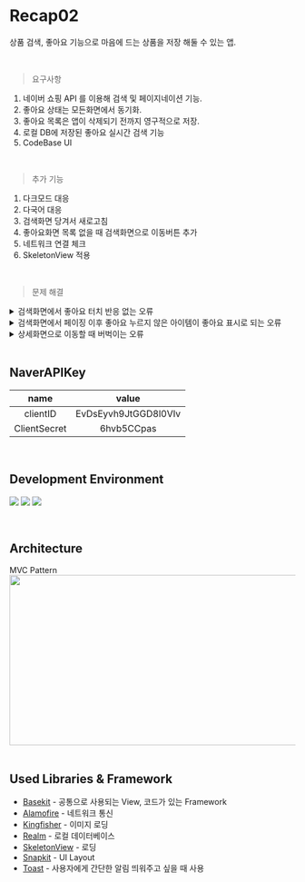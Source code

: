 Recap02
==========
상품 검색, 좋아요 기능으로 마음에 드는 상품을 저장 해둘 수 있는 앱. 

<br>

> 요구사항
1. 네이버 쇼핑 API 를 이용해 검색 및 페이지네이션 기능.
2. 좋아요 상태는 모든화면에서 동기화.
3. 좋아요 목록은 앱이 삭제되기 전까지 영구적으로 저장.
4. 로컬 DB에 저장된 좋아요 실시간 검색 기능
5. CodeBase UI

<br>

> 추가 기능
1. 다크모드 대응
2. 다국어 대응
3. 검색화면 당겨서 새로고침   
4. 좋아요화면 목록 없을 때 검색화면으로 이동버튼 추가
5. 네트워크 연결 체크
6. SkeletonView 적용

<br>

> 문제 해결
<details>
<summary>검색화면에서 좋아요 터치 반응 없는 오류</summary>
<div markdown="1">
- mainView 에 TabGesture 를 이용해 키보드가 올라와있을 때 키보드를 내려주는 기능을 구현이 되어 있는 상태였다.<br> 
  하트버튼의 터치를 mainView 의 TabGesture 가 가로채서 didSelectItemAt 가 호출 되지 않고 있었다.<br>
  Cell 에 TabGesture 를 추가해주고 다시 didSelectItemAt 이 호출 되는 것을 확인했다.
</div>
</details>

<details>
<summary>검색화면에서 페이징 이후 좋아요 누르지 않은 아이템이 좋아요 표시로 되는 오류</summary>
<div markdown="1">
- CollectionViewCell 에서 prepareForReuse() 함수에 image = nil 로 처리를 해두었지만 통하지 않았다.<br>
  그래서 애초에 빈하트,꽉찬하트 이미지뷰를 2개를 곂쳐서 두고 hidden 처리하는 방식으로 변경 후 잘동작하는 것을 확인했다.
</div>
</details>

<details>
<summary>상세화면으로 이동할 때 버벅이는 오류</summary>
<div markdown="1">
- viewDidLoad()를 작성했는지 체크했는데 이미 작성되어있었다.<br>
  그 이후 DetailProductView 에 BackgroundColor 가 지정되지 않은 걸 보고 BackgroundColor 값을 지정해주자 잘동작하는 것을 확인했다.
</div>
</details>

<br>

NaverAPIKey
----------
name | value
:---------:|:----------:|
 clientID | EvDsEyvh9JtGGD8l0VIv
 ClientSecret | 6hvb5CCpas 

<br>

Development Environment
----------
<p align="left">
<img src ="https://img.shields.io/badge/Swift-5.8.1-F05138?style=for-the-plastic&logo=swift&logoColor=white">
<img src ="https://img.shields.io/badge/Xcode-14.3.1-147EFB?style=for-the-plastic&logo=Xcode&logoColor=white">
<img src ="https://img.shields.io/badge/iOS-13.0-orange?style=for-the-plastic&logo=apple&logoColor=white">
</p>

<br>
  
Architecture
----------
MVC Pattern
<br>
<img src="https://github.com/J-comet/Recap02/assets/67407666/6eb16d96-41e6-43c6-866a-72acf1be67e8.png" width="700" height="300"/>
<br><br>

Used Libraries & Framework
----------
- [Basekit][0] - 공통으로 사용되는 View, 코드가 있는 Framework 
- [Alamofire][1] - 네트워크 통신
- [Kingfisher][2] - 이미지 로딩
- [Realm][3] - 로컬 데이터베이스
- [SkeletonView][4] - 로딩
- [Snapkit][5] - UI Layout 
- [Toast][6] - 사용자에게 간단한 알림 띄워주고 싶을 때 사용

[0]: https://github.com/J-comet/BaseKit
[1]: https://github.com/Alamofire/Alamofire
[2]: https://github.com/onevcat/Kingfisher
[3]: https://realm.io/
[4]: https://github.com/Juanpe/SkeletonView
[5]: https://github.com/SnapKit/SnapKit
[6]: https://github.com/scalessec/Toast-Swift
